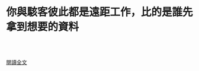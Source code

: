 # 你與駭客彼此都是遠距工作，比的是誰先拿到想要的資料

<!--more-->
<!--359-->
<br><br/>

[閱讀全文](https://www.facebook.com/172306986151493/posts/3865899396792215/?sfnsn=mo)

